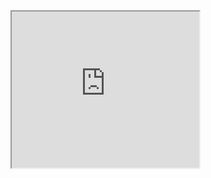 <iframe src="https://sites.google.com/view/dodaldals/" name="iframe985426" width="300px" height="250px" scrolling="auto" frameborder="1" align="center"></iframe>
